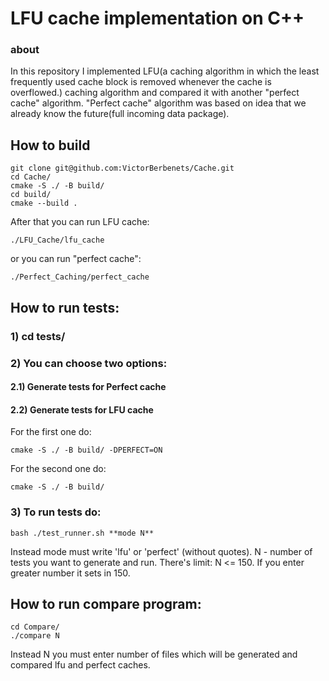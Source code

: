 # LFU cache implementation on C++
### about
In this repository I implemented LFU(a caching algorithm in which the least
frequently used cache block is removed whenever the cache is overflowed.)
caching algorithm and compared it with another "perfect cache" algorithm.
"Perfect cache" algorithm was based on idea that we already know the future(full 
incoming data package).
## How to build
```
git clone git@github.com:VictorBerbenets/Cache.git
cd Cache/
cmake -S ./ -B build/
cd build/
cmake --build .
```
After that you can run LFU cache:

```
./LFU_Cache/lfu_cache
```
or you can run "perfect cache":

```
./Perfect_Caching/perfect_cache
```

## How to run tests:
### 1) cd tests/
### 2) You can choose two options:
#### 2.1) Generate tests for Perfect cache
#### 2.2) Generate tests for LFU cache
For the first one do:
```
cmake -S ./ -B build/ -DPERFECT=ON
```
For the second one do:
```
cmake -S ./ -B build/
```
### 3) To run tests do:
```
bash ./test_runner.sh **mode N**
```
Instead mode must write 'lfu' or 'perfect' (without quotes). N - number of tests
you want to generate and run. There's limit: N <= 150. If you enter greater
number it sets in 150.
## How to run compare program:
```
cd Compare/
./compare N
```
Instead N you must enter number of files which will be generated and compared lfu 
and perfect caches.


